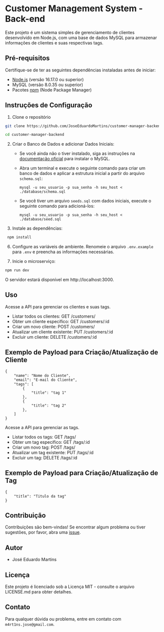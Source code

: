# Customer Management System - Back-end

Este projeto é um sistema simples de gerenciamento de clientes desenvolvido em Node.js, com uma base de dados MySQL para armazenar informações de clientes e suas respectivas tags.

## Pré-requisitos

Certifique-se de ter as seguintes dependências instaladas antes de iniciar:

-   [Node.js](https://nodejs.org/) (versão 16.17.0 ou superior)
-   MySQL (versão 8.0.35 ou superior)
-   Pacotes [npm](https://www.npmjs.com/) (Node Package Manager)

## Instruções de Configuração

1. Clone o repositório

```bash
git clone https://github.com/JoseEduardoMartins/customer-manager-backend.git

cd customer-manager-backend
```

2. Criar o Banco de Dados e adicionar Dados Iniciais:

    - Se você ainda não o tiver instalado, siga as instruções na [documentação oficial](https://www.mysql.com/downloads/) para instalar o MySQL.

    - Abra um terminal e execute o seguinte comando para criar um banco de dados e aplicar a estrutura inicial a partir do arquivo `schema.sql`:

        ```
        mysql -u seu_usuario -p sua_senha -h seu_host < ./database/schema.sql

        ```

    - Se você tiver um arquivo `seeds.sql` com dados iniciais, execute o seguinte comando para adicioná-los:
        ```
        mysql -u seu_usuario -p sua_senha -h seu_host < ./database/seed.sql
        ```

3. Instale as dependências:

```bash
 npm install
```

6. Configure as variáveis de ambiente. Renomeie o arquivo `.env.example` para `.env` e preencha as informações necessárias.

7. Inicie o microserviço:

```bash
npm run dev
```

O servidor estará disponível em http://localhost:3000.

## Uso

Acesse a API para gerenciar os clientes e suas tags.

-   Listar todos os clientes: GET /customers/
-   Obter um cliente específico: GET /customers/:id
-   Criar um novo cliente: POST /customers/
-   Atualizar um cliente existente: PUT /customers/:id
-   Excluir um cliente: DELETE /customers/:id

## Exemplo de Payload para Criação/Atualização de Cliente

```script
{
    "name": "Nome do Cliente",
    "email": "E-mail do Cliente",
    "tags": [
        {
            "title": "tag 1"
        },
        {
            "title": "tag 2"
        },
    ]
}
```

Acesse a API para gerenciar as tags.

-   Listar todos os tags: GET /tags/
-   Obter um tag específico: GET /tags/:id
-   Criar um novo tag: POST /tags/
-   Atualizar um tag existente: PUT /tags/:id
-   Excluir um tag: DELETE /tags/:id

## Exemplo de Payload para Criação/Atualização de Tag

```script
{
    "title": "Titulo da tag"
}
```

## Contribuição

Contribuições são bem-vindas! Se encontrar algum problema ou tiver sugestões, por favor, abra uma [issue](https://github.com/JoseEduardoMartins/customer-manager-backend/issues/new).

## Autor

-   José Eduardo Martins

## Licença

Este projeto é licenciado sob a Licença MIT - consulte o arquivo LICENSE.md para obter detalhes.

## Contato

Para qualquer dúvida ou problema, entre em contato com `m4rt1ns.jose@gmail.com`.
